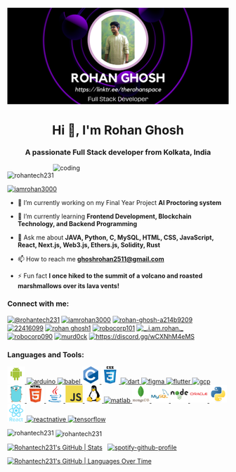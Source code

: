 ![logo](https://github.com/Rohantech231/Rohantech231/blob/main/Black%20Purple%20Blue%20Modern%20YouTube%20Banner2.png)
<h1 align="center">Hi 👋, I'm Rohan Ghosh</h1>
<h3 align="center">A passionate Full Stack developer from Kolkata, India</h3>

<img align="right" alt="coding" width="400" src="https://github.com/Rohantech231/Rohantech231/blob/main/%CE%9E%20%20X%20%20%C4%A8%20%20S%20%20%E2%8A%A5.gif">

<p align="left"> <img src="https://komarev.com/ghpvc/?username=rohantech231&label=Profile%20views&color=0e75b6&style=flat" alt="rohantech231" /> </p>

<p align="left"> <a href="https://twitter.com/iamrohan3000" target="blank"><img src="https://img.shields.io/twitter/follow/iamrohan3000?logo=twitter&style=for-the-badge" alt="iamrohan3000" /></a> </p>

- 🔭 I’m currently working on my Final Year Project **AI Proctoring system**

- 🌱 I’m currently learning **Frontend Development, Blockchain Technology, and Backend Programming**

- 💬 Ask me about **JAVA, Python, C, MySQL, HTML, CSS, JavaScript, React, Next.js, Web3.js, Ethers.js, Solidity, Rust**

- 📫 How to reach me **ghoshrohan2511@gmail.com**

- ⚡ Fun fact **I once hiked to the summit of a volcano and roasted marshmallows over its lava vents!**

<h3 align="left">Connect with me:</h3>
<p align="left">
<a href="https://codepen.io/@rohantech231" target="blank"><img align="center" src="https://raw.githubusercontent.com/rahuldkjain/github-profile-readme-generator/master/src/images/icons/Social/codepen.svg" alt="@rohantech231" height="30" width="40" /></a>
<a href="https://twitter.com/iamrohan3000" target="blank"><img align="center" src="https://raw.githubusercontent.com/rahuldkjain/github-profile-readme-generator/master/src/images/icons/Social/twitter.svg" alt="iamrohan3000" height="30" width="40" /></a>
<a href="https://linkedin.com/in/rohan-ghosh-a214b9209" target="blank"><img align="center" src="https://raw.githubusercontent.com/rahuldkjain/github-profile-readme-generator/master/src/images/icons/Social/linked-in-alt.svg" alt="rohan-ghosh-a214b9209" height="30" width="40" /></a>
<a href="https://stackoverflow.com/users/22416099" target="blank"><img align="center" src="https://raw.githubusercontent.com/rahuldkjain/github-profile-readme-generator/master/src/images/icons/Social/stack-overflow.svg" alt="22416099" height="30" width="40" /></a>
<a href="https://kaggle.com/rohan ghosh1" target="blank"><img align="center" src="https://raw.githubusercontent.com/rahuldkjain/github-profile-readme-generator/master/src/images/icons/Social/kaggle.svg" alt="rohan ghosh1" height="30" width="40" /></a>
<a href="https://fb.com/robocorp101" target="blank"><img align="center" src="https://raw.githubusercontent.com/rahuldkjain/github-profile-readme-generator/master/src/images/icons/Social/facebook.svg" alt="robocorp101" height="30" width="40" /></a>
<a href="https://instagram.com/_.i.am.rohan._" target="blank"><img align="center" src="https://raw.githubusercontent.com/rahuldkjain/github-profile-readme-generator/master/src/images/icons/Social/instagram.svg" alt="_.i.am.rohan._" height="30" width="40" /></a>
<a href="https://www.hackerrank.com/robocorp090" target="blank"><img align="center" src="https://raw.githubusercontent.com/rahuldkjain/github-profile-readme-generator/master/src/images/icons/Social/hackerrank.svg" alt="robocorp090" height="30" width="40" /></a>
<a href="https://www.leetcode.com/murd0ck" target="blank"><img align="center" src="https://raw.githubusercontent.com/rahuldkjain/github-profile-readme-generator/master/src/images/icons/Social/leet-code.svg" alt="murd0ck" height="30" width="40" /></a>
<a href="https://discord.gg/https://discord.gg/wCXNhM4eMS" target="blank"><img align="center" src="https://raw.githubusercontent.com/rahuldkjain/github-profile-readme-generator/master/src/images/icons/Social/discord.svg" alt="https://discord.gg/wCXNhM4eMS" height="30" width="40" /></a>
</p>

<h3 align="left">Languages and Tools:</h3>
<p align="left"> <a href="https://developer.android.com" target="_blank" rel="noreferrer"> <img src="https://raw.githubusercontent.com/devicons/devicon/master/icons/android/android-original-wordmark.svg" alt="android" width="40" height="40"/> </a> <a href="https://www.arduino.cc/" target="_blank" rel="noreferrer"> <img src="https://cdn.worldvectorlogo.com/logos/arduino-1.svg" alt="arduino" width="40" height="40"/> </a> <a href="https://babeljs.io/" target="_blank" rel="noreferrer"> <img src="https://www.vectorlogo.zone/logos/babeljs/babeljs-icon.svg" alt="babel" width="40" height="40"/> </a> <a href="https://www.cprogramming.com/" target="_blank" rel="noreferrer"> <img src="https://raw.githubusercontent.com/devicons/devicon/master/icons/c/c-original.svg" alt="c" width="40" height="40"/> </a> <a href="https://www.w3schools.com/css/" target="_blank" rel="noreferrer"> <img src="https://raw.githubusercontent.com/devicons/devicon/master/icons/css3/css3-original-wordmark.svg" alt="css3" width="40" height="40"/> </a> <a href="https://dart.dev" target="_blank" rel="noreferrer"> <img src="https://www.vectorlogo.zone/logos/dartlang/dartlang-icon.svg" alt="dart" width="40" height="40"/> </a> <a href="https://www.figma.com/" target="_blank" rel="noreferrer"> <img src="https://www.vectorlogo.zone/logos/figma/figma-icon.svg" alt="figma" width="40" height="40"/> </a> <a href="https://flutter.dev" target="_blank" rel="noreferrer"> <img src="https://www.vectorlogo.zone/logos/flutterio/flutterio-icon.svg" alt="flutter" width="40" height="40"/> </a> <a href="https://cloud.google.com" target="_blank" rel="noreferrer"> <img src="https://www.vectorlogo.zone/logos/google_cloud/google_cloud-icon.svg" alt="gcp" width="40" height="40"/> </a> <a href="https://golang.org" target="_blank" rel="noreferrer"> <img src="https://raw.githubusercontent.com/devicons/devicon/master/icons/go/go-original.svg" alt="go" width="40" height="40"/> </a> <a href="https://www.w3.org/html/" target="_blank" rel="noreferrer"> <img src="https://raw.githubusercontent.com/devicons/devicon/master/icons/html5/html5-original-wordmark.svg" alt="html5" width="40" height="40"/> </a> <a href="https://www.java.com" target="_blank" rel="noreferrer"> <img src="https://raw.githubusercontent.com/devicons/devicon/master/icons/java/java-original.svg" alt="java" width="40" height="40"/> </a> <a href="https://developer.mozilla.org/en-US/docs/Web/JavaScript" target="_blank" rel="noreferrer"> <img src="https://raw.githubusercontent.com/devicons/devicon/master/icons/javascript/javascript-original.svg" alt="javascript" width="40" height="40"/> </a> <a href="https://www.linux.org/" target="_blank" rel="noreferrer"> <img src="https://raw.githubusercontent.com/devicons/devicon/master/icons/linux/linux-original.svg" alt="linux" width="40" height="40"/> </a> <a href="https://www.mathworks.com/" target="_blank" rel="noreferrer"> <img src="https://upload.wikimedia.org/wikipedia/commons/2/21/Matlab_Logo.png" alt="matlab" width="40" height="40"/> </a> <a href="https://www.mongodb.com/" target="_blank" rel="noreferrer"> <img src="https://raw.githubusercontent.com/devicons/devicon/master/icons/mongodb/mongodb-original-wordmark.svg" alt="mongodb" width="40" height="40"/> </a> <a href="https://www.mysql.com/" target="_blank" rel="noreferrer"> <img src="https://raw.githubusercontent.com/devicons/devicon/master/icons/mysql/mysql-original-wordmark.svg" alt="mysql" width="40" height="40"/> </a> <a href="https://nodejs.org" target="_blank" rel="noreferrer"> <img src="https://raw.githubusercontent.com/devicons/devicon/master/icons/nodejs/nodejs-original-wordmark.svg" alt="nodejs" width="40" height="40"/> </a> <a href="https://www.oracle.com/" target="_blank" rel="noreferrer"> <img src="https://raw.githubusercontent.com/devicons/devicon/master/icons/oracle/oracle-original.svg" alt="oracle" width="40" height="40"/> </a> <a href="https://www.python.org" target="_blank" rel="noreferrer"> <img src="https://raw.githubusercontent.com/devicons/devicon/master/icons/python/python-original.svg" alt="python" width="40" height="40"/> </a> <a href="https://reactjs.org/" target="_blank" rel="noreferrer"> <img src="https://raw.githubusercontent.com/devicons/devicon/master/icons/react/react-original-wordmark.svg" alt="react" width="40" height="40"/> </a> <a href="https://reactnative.dev/" target="_blank" rel="noreferrer"> <img src="https://reactnative.dev/img/header_logo.svg" alt="reactnative" width="40" height="40"/> </a> <a href="https://www.tensorflow.org" target="_blank" rel="noreferrer"> <img src="https://www.vectorlogo.zone/logos/tensorflow/tensorflow-icon.svg" alt="tensorflow" width="40" height="40"/> </a> </p>


<p><img align="left" src="https://github-readme-stats.vercel.app/api/top-langs?username=rohantech231&show_icons=true&locale=en&layout=compact" alt="rohantech231" /></p>

<p>&nbsp;<img align="center" src="https://github-readme-stats.vercel.app/api?username=rohantech231&show_icons=true&locale=en" alt="rohantech231" /></p>

[![Rohantech231's GitHub | Stats](https://stats.quine.sh/Rohantech231/github?theme=light)](https://quine.sh?utm_source=widgets&utm_campaign=Rohantech231)  &nbsp;  [![spotify-github-profile](https://spotify-github-profile.kittinanx.com/api/view?uid=7vr81omxoqp90ygvaw0pumq3f&cover_image=true&theme=default&show_offline=false&background_color=121212&interchange=false)](https://spotify-github-profile.kittinanx.com/api/view?uid=7vr81omxoqp90ygvaw0pumq3f&redirect=true)

[![Rohantech231's GitHub | Languages Over Time](https://stats.quine.sh/Rohantech231/languages-over-time?theme=dark)](https://quine.sh?utm_source=widgets&utm_campaign=Rohantech231)


